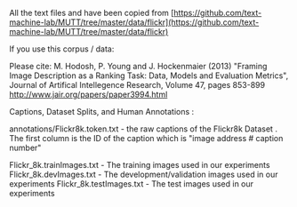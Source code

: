 All the text files and have been copied from [https://github.com/text-machine-lab/MUTT/tree/master/data/flickr](https://github.com/text-machine-lab/MUTT/tree/master/data/flickr)

If you use this corpus / data:

Please cite: M. Hodosh, P. Young and J. Hockenmaier (2013) "Framing Image Description as a Ranking Task: Data, Models and Evaluation Metrics", Journal of Artifical Intellegence Research, Volume 47, pages 853-899
http://www.jair.org/papers/paper3994.html


Captions, Dataset Splits, and Human Annotations :

annotations/Flickr8k.token.txt - the raw captions of the Flickr8k Dataset . The first column is the ID of the caption which is "image address # caption number"

Flickr_8k.trainImages.txt - The training images used in our experiments
Flickr_8k.devImages.txt - The development/validation images used in our experiments
Flickr_8k.testImages.txt - The test images used in our experiments